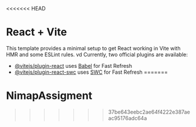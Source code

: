 <<<<<<< HEAD
# React + Vite

This template provides a minimal setup to get React working in Vite with HMR and some ESLint rules.
  vd
Currently, two official plugins are available:

- [@vitejs/plugin-react](https://github.com/vitejs/vite-plugin-react/blob/main/packages/plugin-react/README.md) uses [Babel](https://babeljs.io/) for Fast Refresh
- [@vitejs/plugin-react-swc](https://github.com/vitejs/vite-plugin-react-swc) uses [SWC](https://swc.rs/) for Fast Refresh
=======
# NimapAssigment
>>>>>>> 37be643eebc2ae64f4222e387aeac95176adc64a
